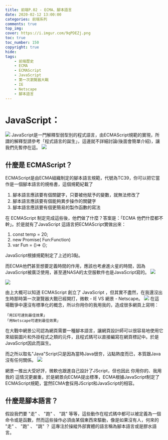 ```yaml
---
title: 前端P.02 - ECMA、腳本語言
date: 2020-02-12 13:00:00
categories: 前端系列
comments: true
top_img: 
cover: https://i.imgur.com/9qPDEZj.png
toc: true
toc_number: 150
copyright: true
hide:
tags: 
    - 前端歷史
    - ECMA
    - ECMAScript
    - JavaScript
    - 第一次瀏覽器大戰
    - IE
    - Netscape
    - 腳本語言
---
```

# JavaScript：
![](https://i.imgur.com/sC6usCg.png)
JavaScript是一門解釋型弱型別的程式語言，由ECMAScript規範的實現，所謂的解釋型請參考「程式語言的誕生」，這邊就不詳細討論(後面會簡單介紹)，讓我們先暫停在這。
![](https://i.imgur.com/KoC0wnI.jpg)

## 什麼是 ECMAScript？
ECMAScript是由ECMA組織制定的腳本語言規範，代號為TC39，你可以把它當作是一個腳本語言的規格書，這個規範紀載了

1. 腳本語言應該要有個關鍵字，只要被他賦予的變數，就無法修改了
2. 腳本語言應該要有個能夠異步操作的關鍵字
3. 腳本語言應該要有個更簡易的製作函數的寫法

在 ECMAScript 制定完成這些後，他們做了什麼？答案是：「ECMA 他們什麼都不幹」。於是就有了JavaScript 這語言把ECMAScript實做出來：

1. const temp = 20; 
2. new Promise( Fun:Function)
3. var Fun = ()=> {}; 

JavaScript根據規範制定了上述的3點。

而ECMA他們甚至想要定義時間的作用，應該也考慮進火星的時間，因為JavaScript被廣泛使用，甚至連NASA的太空服軟件也是JavaScript寫的。
![](https://i.imgur.com/xyi9Z9I.png)

![](https://i.imgur.com/TWXAGxd.png)

由上大概可以知道 ECMAScript 創立了 JavaScript ，但其實不盡然，在我還沒出生時那時第一次瀏覽器大戰已經開打，微軟 - IE VS 網景 - Netscape。
![](https://i.imgur.com/Ctzj7us.png)
在這場戰爭中還沒有標準化的概念，所以你用你的我用我的，造成很多網頁上寫明：

```
「用IE可達到最佳效果」
「用Netscape可達到最佳效果」
```

在大戰中網景公司認為網頁需要一種腳本語言，讓網頁設計師可以很容易地使用它來組裝圖片和外掛程式之類的元件，且程式碼可以直接編寫在網頁標記中。於是JavaScript因此而誕生。

而之所以取名"Java"Script只是因為當時Java很夯，沾點熱度而已，本質跟Java沒有任何關係。
![](https://i.imgur.com/jJvCXUX.png)

網景一推出大受好評，微軟也跟進自己設計了JScript，但也因此 你用你的、我用我的 這情況更嚴重，於是網景向ECMA提出標準，ECMA根據JavaScript制定了ECMAScript規範，當然ECMA會採用JScript和JavaScript的相容。

## 什麼是腳本語言？
假設我們要 "走" 、 "跑" 、 "跳" 等等，這些動作在程式碼中都可以被定義為一個命令或是函數，然而這些操作必須由某個東西來驅動，像是如果沒有人，何來的 "走" 、 "跑" 、 "跳" ？ 這專注於操縱外部實體的語言稱為腳本語言或是膠水語言。